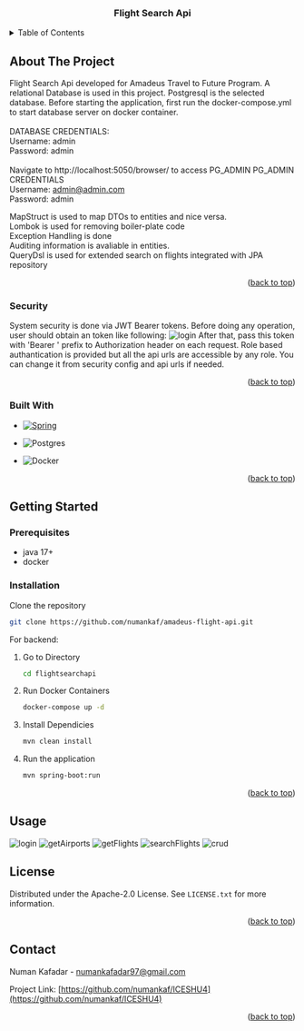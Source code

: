 <a name="readme-top"></a>
<br />
<div align="center">

  <h3 align="center">Flight Search Api</h3>

</div>

<details>
  <summary>Table of Contents</summary>
  <ol>
    <li>
      <a href="#about-the-project">About The Project</a>
      <ul>
        <li><a href="#security">Security</a></li>
        <li><a href="#built-with">Built With</a></li>
      </ul>
    </li>
    <li>
      <a href="#getting-started">Getting Started</a>
      <ul>
        <li><a href="#prerequisites">Prerequisites</a></li>
        <li><a href="#installation">Installation</a></li>
      </ul>
    </li>
    <li><a href="#usage">Usage</a></li>
    <li><a href="#license">License</a></li>
    <li><a href="#contact">Contact</a></li>
  </ol>
</details>

## About The Project

Flight Search Api developed for Amadeus Travel to Future Program.
A relational Database is used in this project. Postgresql is the selected database. Before starting the application, first run the docker-compose.yml to start database server on docker container. <br>
<br>
DATABASE CREDENTIALS: <br>
Username: admin<br>
Password: admin<br>
<br>
Navigate to http://localhost:5050/browser/ to access PG_ADMIN
PG_ADMIN CREDENTIALS <br>
Username: admin@admin.com <br>
Password: admin <br>

MapStruct is used to map DTOs to entities and nice versa. <br>
Lombok is used for removing boiler-plate code <br>
Exception Handling is done <br>
Auditing information is avaliable in entities.<br>
QueryDsl is used for extended search on flights integrated with JPA repository <br>


<p align="right">(<a href="#readme-top">back to top</a>)</p>

### Security

System security is done via JWT Bearer tokens. Before doing any operation, user should obtain an token like following:
<img src="login.png" alt="login">
After that, pass this token with 'Bearer ' prefix to Authorization header on each request. Role based authantication is provided but all the api urls are accessible by any role. You can change it from security config and api urls if needed.
<p align="right">(<a href="#readme-top">back to top</a>)</p>


### Built With
- [![Spring][Spring]][Spring-url]

- ![Postgres](https://img.shields.io/badge/postgres-%23316192.svg?style=for-the-badge&logo=postgresql&logoColor=white)

- ![Docker](https://img.shields.io/badge/docker-%230db7ed.svg?style=for-the-badge&logo=docker&logoColor=white)
<p align="right">(<a href="#readme-top">back to top</a>)</p>

## Getting Started

### Prerequisites

- java 17+
- docker
### Installation
Clone the repository
   ```sh
   git clone https://github.com/numankaf/amadeus-flight-api.git
   ```

For backend:
1. Go to Directory
    ```sh
    cd flightsearchapi
   ```
2. Run Docker Containers 
   ```sh
   docker-compose up -d
   ```
3. Install Dependicies
   ```sh
   mvn clean install
   ```
   
4. Run the application
   ```sh
   mvn spring-boot:run
   ```

<p align="right">(<a href="#readme-top">back to top</a>)</p>

## Usage


<img src="login.png" alt="login">
<img src="getAirports.png" alt="getAirports">
<img src="getFlights.png" alt="getFlights">
<img src="searchFlights.png" alt="searchFlights">
<img src="crud.png" alt="crud">

## License

Distributed under the Apache-2.0 License. See `LICENSE.txt` for more information.

<p align="right">(<a href="#readme-top">back to top</a>)</p>

## Contact

Numan Kafadar - numankafadar97@gmail.com

Project Link: [https://github.com/numankaf/ICESHU4](https://github.com/numankaf/ICESHU4)

<p align="right">(<a href="#readme-top">back to top</a>)</p>


[contributors-shield]: https://img.shields.io/github/contributors/numankaf/ICESHU4.svg?style=for-the-badge
[contributors-url]: https://github.com/numankaf/ICESHU4/graphs/contributors
[forks-shield]: https://img.shields.io/github/forks/numankaf/ICESHU4.svg?style=for-the-badge
[forks-url]: https://github.com/numankaf/ICESHU4/network/members
[stars-shield]: https://img.shields.io/github/stars/numankaf/ICESHU4.svg?style=for-the-badge
[stars-url]: https://github.com/numankaf/ICESHU4/stargazers
[issues-shield]: https://img.shields.io/github/issues/numankaf/ICESHU4.svg?style=for-the-badge
[issues-url]: https://github.com/numankaf/ICESHU4/issues
[license-shield]: https://img.shields.io/github/license/numankaf/pokedex.svg?style=for-the-badge
[license-url]: https://github.com/numankaf/ICESHU4/blob/main/LICENSE
[linkedin-shield]: https://img.shields.io/badge/-LinkedIn-black.svg?style=for-the-badge&logo=linkedin&colorB=555
[linkedin-url]: https://www.linkedin.com/in/numan-kafadar-5b05bb22a/

[Spring]: https://img.shields.io/badge/Spring-6DB33F?style=for-the-badge&logo=spring&logoColor=white
[Spring-url]: https://spring.io/